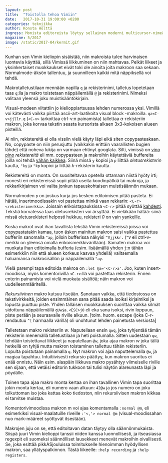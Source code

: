 ```yaml
---
layout: post
title:  "Toistolla tehoa Vimiin"
date:   2017-10-31 19:00:00 +0200
categories: tekniikka
author: Konsta Hölttä
ingress: Monista editoreista löytyy sellainen moderni multicursor-nimeä kantava ominaisuus, jolla voi toistaa saman editoinnin moneen kohtaan. Missä Vimin visual block -tila ei riitä eivätkä purkkaskriptit maistu, voi käyttää makroja, eli livenä talletettavia komentosarjoja. Makrot tietty sopivat vähän kaikenlaiseen muuhunkin, ja multicursorhömppäeditoreista yleensä löytyy nekin. Jos editorissa ei ole makroja, niin se soveltuu korkeintaan ostoslistan kirjoittamiseen.
magazine: 5/2017
image: /static/2017-04/kermit.gif
---
```

Kunhan sen Vimin kieliopin sisäistää, niin makroista tulee harvinaisen luontevia käyttää, sillä Vimissä liikkuminen on niin mahtavaa. Pelkät liikeet ja yksinkertaiset muokkaukset eivät toki ole ainoita joita makroon saa sekaan. Normalmode-äksön tallentuu, ja suunnilleen kaikki mitä näppiksellä voi tehdä.

Makrotalletustilaan mennään napilla `q` ja rekisterinimi, talletus lopetetaan taas `q`:lla ja makro toistetaan näppäilemällä `@` ja rekisterinimi. Nimeksi valitaan yleensä joku muistisääntökirjain.

Visual-modeen viitattiin jo kielioppiartsussa lehden numerossa yksi. Vimillä voi kätevästi vaikka piirtää ascii-art-laatikoita visual block -makroilla. `qa<C-v>jjllr.q` (`<C-v>` tarkoittaa ctrl-v:n painamista) tallettaa *a*-rekisteriin makron, joka korvaa tekstin seasta kursorista alkaen 3x3-kokoisen alueen pisteillä.

Ai niin, rekistereitä ei olla vissiin vielä käyty läpi eikä siten copypasteakaan. No, copypaste on niin perusjuttu (vaikkakin erittäin vaarallisten bugien lähde) että noheva lukija on varmaan ehtinyt googlata. Silti, vimissä on [vino pino][1] *rekistereitä* eli mm. copypasteen ja makroihin käytettäviä buffereita joilla voi tehdä [vähän kaikkea][2]. Siinä missä `y` kopioi ja `p` liittää *oletusrekisterin* kautta, `"ky` ja `"kp` kopioi ja liittää *k*-rekisterin kautta.

Rekistereitä on monta. On suositeltavaa opetella ottamaan niistä hyöty irti; monesti eri rekistereissä sopii pitää useita koodinpätkiä tai makroja, ja rekkarikirjaimen voi valita jonkun tapauskohtaisen muistisäännön mukaan.

Normalmoden `p` on joskus kurja jos kesken editoimisen pitää pasteta. Ei hätää, insertmoodissakin voi pastettaa minkä vaan rekkarin: `<C-r><rekisterimerkki>`. Joissain erikoistapauksissa `<C-r>` pitää syöttää [kahdesti][3]. Tekstiä korvatessa taas oletusrekisteri voi ärsyttää. Ei vieläkään hätää: siinä missä oletusrekisteri helposti hukkuu, rekisteri *0* on [vain yankeille][4].

Koska makrot ovat ihan tavallista tekstiä Vimin rekistereissä joissa voi copypastatakin kamaa, tuon äsken mainitun makron saisi vaikka pastettua bufferiin sanomalla `"ap`, jolloin bufferissa näkyisi `^Vjjkkr.` (`^V` eli ctrl-v-merkki on yleensä omalla erikoismerkkivärillään). Samaten makroa voi muokata ihan editoimalla bufferia (esim. lisäämällä yhden `j`:n tähän esimerkkiin niin että alueen korkeus kasvaa yhdellä) valitsemalla haluamansa makrosisällön ja näppäilemällä `"ay`.

Vielä parempi tapa editoida makroa on `:let @a='<C-r>a'`. Joo, kuten insert-moodissa, myös komentorivillä `<C-r>`:llä voi pastettaa rekisterin. Ennen enterin painamista voi vielä muokata sisältöä; näin makron voi uudelleenmääritellä.

*Rekursiivinen* makro kutsuu itseään. Sanotaan vaikka, että tiedostossa on tekstivirkkeitä, joiden ensimmäinen sana pitää saada isoiksi kirjaimiksi ja lopusta puuttuu piste. Yhden tälläisen muokkauksen suorittaa vaikka silmät sidottuna näppäilemällä `gUw$a.<ESC>j0` eli eka sana isoksi, rivin loppuun, piste perään ja seuraavalle riville alkuun. [toim. huom. escape (joka C-r-rendautuu `^[` harmaalla värillä) oli unohtunut lehden painetusta versiosta]

Talletetaan makro rekisteriin *w*. Naputellaan ensin `qwq`, joka tyhjentää tämän rekisterin menemällä talletustilaan ja heti poistumalla. Sitten uudestaan `qw`, tehdään toistettavat liikkeet ja naputellaan `@w`, joka ajaa makron *w* joka tällä hetkellä on tyhjä mutta makron toistaminen tallettuu tähän rekisteriin. Lopulta poistutaan painamalla `q`. Nyt makron voi ajaa naputtelemalla `@w`, ja magiaa tapahtuu. Intuitiivisesti rekursio päättyy, kun makron suoritus ei enää onnistu. Näin esim. alaspäin liikkuva makro pysähtyy viimeiselle riville sen sijaan, että vetäisi editorin tukkoon tai tulisi näytön alareunasta läpi ja pöydälle.

Toinen tapa ajaa makro monta kertaa on ihan tavallinen Vimin tapa suorittaa jokin monta kertaa, eli numero vaan alkuun: `42@w` ja jos numero on joku tolkuttoman iso joka kattaa koko tiedoston, niin rekursiivisen makron kikkaa ei tarvitse muistaa.

Komentorivimoodissa makron m voi ajaa komentamalla `:normal @m`, eli esimerkiksi visual-maalatuille riveille `:'<,'> normal @m` (visual-moodissahan nuo mark-määreet syöttyvät itsestään).

Makrojen juju on se, että editoitavan datan täytyy olla säännönmukaista. Siispä juuri Vimin kielioppi tanssii niiden kanssa luonnollisesti, ja itseasiassa regexpit eli suomeksi säännölliset lausekkeet menevät makroihin oivallisesti. Se, joka esittää pikkASjouluissa toimitukselle hienoimman hyödyllisen makron, saa yllätyspalkinnon. Tästä liikeelle: `:help recording` ja `:help registers`.

[1]: http://vimdoc.sourceforge.net/htmldoc/change.html#registers
[2]: http://of-vim-and-vigor.blogspot.fi/2012/01/rap-on-vims-registers.html
[3]: http://vimdoc.sourceforge.net/htmldoc/insert.html#i_CTRL-R_CTRL-R
[4]: http://vimcasts.org/episodes/meet-the-yank-register/
